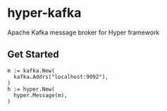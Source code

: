 # hyper-kafka
Apache Kafka message broker for Hyper framework

## Get Started
```
m := kafka.New(
  kafka.Addrs("localhost:9092"),
)
h := hyper.New(
  hyper.Message(m),
)
```
